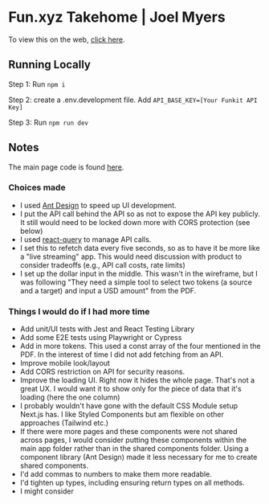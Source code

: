 # Fun.xyz Takehome | Joel Myers

To view this on the web, [click here](https://fun-xyz-takehome-git-main-joeldmyers-projects.vercel.app/).

## Running Locally

Step 1: Run `npm i`

Step 2: create a .env.development file. Add `API_BASE_KEY=[Your Funkit API Key]`

Step 3: Run `npm run dev`

## Notes

The main page code is found [here](https://github.com/joeldmyers/fun-xyz-takehome/blob/main/src/app/page.tsx).

### Choices made

- I used [Ant Design](https://ant.design/) to speed up UI development.
- I put the API call behind the API so as not to expose the API key publicly. It still would need to be locked down more with CORS protection (see below)
- I used [react-query](https://tanstack.com/query/latest/docs/framework/react/overview) to manage API calls.
- I set this to refetch data every five seconds, so as to have it be more like a "live streaming" app. This would need discussion with product to consider tradeoffs (e.g., API call costs, rate limits)
- I set up the dollar input in the middle. This wasn't in the wireframe, but I was following "They need a simple tool to select two tokens (a source and a target) and input a USD amount" from the PDF.

### Things I would do if I had more time

- Add unit/UI tests with Jest and React Testing Library
- Add some E2E tests using Playwright or Cypress
- Add in more tokens. This used a const array of the four mentioned in the PDF. In the interest of time I did not add fetching from an API.
- Improve mobile look/layout
- Add CORS restriction on API for security reasons.
- Improve the loading UI. Right now it hides the whole page. That's not a great UX. I would want it to show only for the piece of data that it's loading (here the one column)
- I probably wouldn't have gone with the default CSS Module setup Next.js has. I like Styled Components but am flexible on other approaches (Tailwind etc.)
- If there were more pages and these components were not shared across pages, I would consider putting these components within the main app folder rather than in the shared components folder. Using a component library (Ant Design) made it less necessary for me to create shared components.
- I'd add commas to numbers to make them more readable.
- I'd tighten up types, including ensuring return types on all methods.
- I might consider
